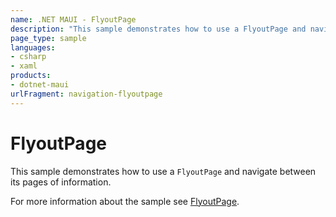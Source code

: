```yaml
---
name: .NET MAUI - FlyoutPage
description: "This sample demonstrates how to use a FlyoutPage and navigate between its pages of information (navigation)."
page_type: sample
languages:
- csharp
- xaml
products:
- dotnet-maui
urlFragment: navigation-flyoutpage
---
```

# FlyoutPage

This sample demonstrates how to use a `FlyoutPage` and navigate between its pages of information.

For more information about the sample see [FlyoutPage](https://docs.microsoft.com/dotnet/maui/user-interface/pages/flyoutpage).
